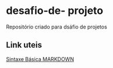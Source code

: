 # desafio-de- projeto
Repositório criado para dsáfio de projetos
## Link uteis
[Sintaxe Básica MARKDOWN](https://www.markdownguide.org/basic-syntax/)
